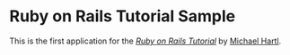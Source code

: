 # Ruby on Rails Tutorial Sample

This is the first application for the
[*Ruby on Rails Tutorial*](http://railstutorial.jp/)
by [Michael Hartl](http://www.michaelhartl.com/).